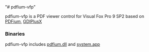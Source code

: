 "# pdfium-vfp" 

pdfium-vfp is a PDF viewer control for Visual Fox Pro 9 SP2 based on [PDFium](https://pdfium.googlesource.com/pdfium/), [GDIPlusX](https://github.com/VFPX/GDIPlusX)

### Binaries
pdfium-vfp includes [pdfium.dll](https://github.com/bblanchon/pdfium-binaries) and [system.app](https://github.com/VFPX/GDIPlusX)




